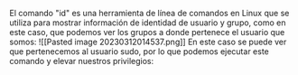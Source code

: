 El comando "id" es una herramienta de línea de comandos en Linux que se utiliza para mostrar información de identidad de usuario y grupo, como en este caso, que podemos ver los grupos a donde pertenece el usuario que somos:
![[Pasted image 20230312014537.png]]
En este caso se puede ver que pertenecemos al usuario sudo, por lo que podemos ejecutar este comando y elevar nuestros privilegios:
